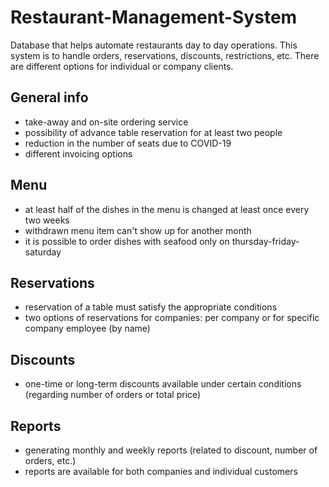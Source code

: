 # Restaurant-Management-System 
Database that helps automate restaurants day to day operations. This system is to handle orders, reservations, discounts, restrictions, etc. 
There are different options for individual or company clients.

## General info
* take-away and on-site ordering service
* possibility of advance table reservation for at least two people
* reduction in the number of seats due to COVID-19
* different invoicing options 

## Menu
* at least half of the dishes in the menu is changed at least once every two weeks
* withdrawn menu item can't show up for another month
* it is possible to order dishes with seafood only on thursday-friday-saturday

## Reservations
* reservation of a table must satisfy the appropriate conditions
* two options of reservations for companies: per company or for specific company employee (by name)

## Discounts
* one-time or long-term discounts available under certain conditions (regarding number of orders or total price)

## Reports
* generating monthly and weekly reports (related to discount, number of orders, etc.)
* reports are available for both companies and individual customers
